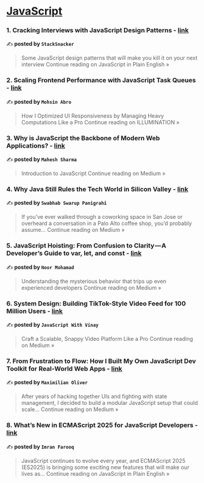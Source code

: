 
<h1><a href=https://medium.com/tag/javascript-development/recommended target="_blank" rel="noopener noreferrer">JavaScript</a></h1>
<h3>1. Cracking Interviews with JavaScript Design Patterns  - <a href="https://javascript.plainenglish.io/cracking-interviews-with-javascript-design-patterns-17da2298aed7?source=rss------javascript_development-5" target="_blank" rel="noopener noreferrer">link</a></h3>

✍️ **posted by `StackSnacker`**

<blockquote>Some JavaScript design patterns that will make you kill it on your next interview
Continue reading on JavaScript in Plain English »</blockquote>

<h3>2. Scaling Frontend Performance with JavaScript Task Queues - <a href="https://medium.com/illumination/scaling-frontend-performance-with-javascript-task-queues-e41ecdadc1f5?source=rss------javascript_development-5" target="_blank" rel="noopener noreferrer">link</a></h3>

✍️ **posted by `Mohsin Abro`**

<blockquote>How I Optimized UI Responsiveness by Managing Heavy Computations Like a Pro
Continue reading on ILLUMINATION »</blockquote>

<h3>3. Why is JavaScript the Backbone of Modern Web Applications? - <a href="https://maheshjtp.medium.com/why-is-javascript-the-backbone-of-modern-web-applications-1193a46b15ec?source=rss------javascript_development-5" target="_blank" rel="noopener noreferrer">link</a></h3>

✍️ **posted by `Mahesh Sharma`**

<blockquote>Introduction to JavaScript
Continue reading on Medium »</blockquote>

<h3>4. Why Java Still Rules the Tech World in Silicon Valley - <a href="https://medium.com/@swabhab.panigrahi/why-java-still-rules-the-tech-world-in-silicon-valley-3590a669e477?source=rss------javascript_development-5" target="_blank" rel="noopener noreferrer">link</a></h3>

✍️ **posted by `Swabhab Swarup Panigrahi`**

<blockquote>If you’ve ever walked through a coworking space in San Jose or overheard a conversation in a Palo Alto coffee shop, you’d probably assume…
Continue reading on Medium »</blockquote>

<h3>5. JavaScript Hoisting: From Confusion to Clarity — A Developer’s Guide to var, let, and const - <a href="https://medium.com/@reactjsbd/javascript-hoisting-from-confusion-to-clarity-a-developers-guide-to-var-let-and-const-359d40e061e0?source=rss------javascript_development-5" target="_blank" rel="noopener noreferrer">link</a></h3>

✍️ **posted by `Noor Mohamad`**

<blockquote>Understanding the mysterious behavior that trips up even experienced developers
Continue reading on Medium »</blockquote>

<h3>6.  System Design: Building TikTok-Style Video Feed for 100 Million Users - <a href="https://medium.com/@javaScriptwithvinay/system-design-building-tiktok-style-video-feed-for-100-million-users-f32f75564d07?source=rss------javascript_development-5" target="_blank" rel="noopener noreferrer">link</a></h3>

✍️ **posted by `JavaScript With Vinay`**

<blockquote>Craft a Scalable, Snappy Video Platform Like a Pro
Continue reading on Medium »</blockquote>

<h3>7. From Frustration to Flow: How I Built My Own JavaScript Dev Toolkit for Real-World Web Apps - <a href="https://medium.com/@maximilianoliver25/from-frustration-to-flow-how-i-built-my-own-javascript-dev-toolkit-for-real-world-web-apps-379aa28cad4f?source=rss------javascript_development-5" target="_blank" rel="noopener noreferrer">link</a></h3>

✍️ **posted by `Maximilian Oliver`**

<blockquote>After years of hacking together UIs and fighting with state management, I decided to build a modular JavaScript setup that could scale…
Continue reading on Medium »</blockquote>

<h3>8. What’s New in ECMAScript 2025 for JavaScript Developers - <a href="https://javascript.plainenglish.io/whats-new-in-ecmascript-2025-for-javascript-developers-b7f8c98ca32e?source=rss------javascript_development-5" target="_blank" rel="noopener noreferrer">link</a></h3>

✍️ **posted by `Imran Farooq`**

<blockquote>JavaScript continues to evolve every year, and ECMAScript 2025 (ES2025) is bringing some exciting new features that will make our lives as…
Continue reading on JavaScript in Plain English »</blockquote>

